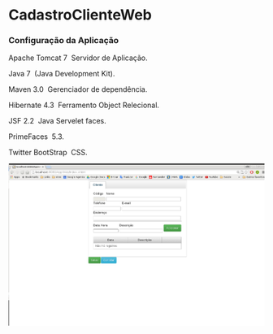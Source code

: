 # CadastroClienteWeb

### Configuração da Aplicação  

Apache Tomcat 7 ­ Servidor de Aplicação.

Java 7 ­ (Java Development Kit). 

Maven 3.0  ­ Gerenciador de dependência.

Hibernate 4.3 ­ Ferramento Object Relecional.

JSF 2.2 ­ Java Servelet faces.

PrimeFaces ­ 5.3.

Twitter BootStrap ­ CSS.


![zerokol.com](https://github.com/alcirBarros/CadastroClienteWeb/blob/master/insercao.jpg)
